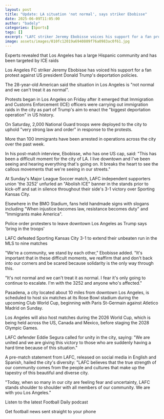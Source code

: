 ```yaml
---
layout: post
title: "Update: LA situation 'not normal', says striker Ebobisse"
date: 2025-06-09T11:05:00
author: "badely"
categories: [Sports]
tags: []
excerpt: "LAFC striker Jeremy Ebobisse voices his support for a fan protest against US president Donald Trump's deportation policies."
image: assets/images/010fc12019a6940809f76a0983ac0f61.jpg
---
```


Experts revealed that Los Angeles has a large Hispanic community and has been targeted by ICE raids

Los Angeles FC striker Jeremy Ebobisse has voiced his support for a fan protest against US president Donald Trump's deportation policies.

The 28-year-old American said the situation in Los Angeles is "not normal and we can't treat it as normal".

Protests began in Los Angeles on Friday after it emerged that Immigration and Customs Enforcement (ICE) officers were carrying out immigration raids in the city as part of Trump's aim to enact the "biggest deportation operation" in US history. 

On Saturday, 2,000 National Guard troops were deployed to the city to uphold "very strong law and order" in response to the protests.

More than 100 immigrants have been arrested in operations across the city over the past week. 

In his post-match interview, Ebobisse, who has one US cap, said: "This has been a difficult moment for the city of LA. I live downtown and I've been seeing and hearing everything that's going on. It breaks the heart to see the callous movements that we're seeing in our streets."

At Sunday's Major League Soccer match, LAFC independent supporters union 'the 3252' unfurled an "Abolish ICE" banner in the stands prior to kick-off and sat in silence throughout their side's 3-1 victory over Sporting Kansas City.

Elsewhere in the BMO Stadium, fans held handmade signs with slogans including "When injustice becomes law, resistance becomes duty" and "Immigrants make America".

Police order protesters to leave downtown Los Angeles as Trump says 'bring in the troops'

LAFC defeated Sporting Kansas City 3-1 to extend their unbeaten run in the MLS to nine matches

"We're a community, we stand by each other," Ebobisse added. "It's important that in these difficult moments, we reaffirm that and don't back into our corners and be scared because solidarity is the only way through this. 

"It's not normal and we can't treat it as normal. I fear it's only going to continue to escalate. I'm with the 3252 and anyone who's affected."

Pasadena, a city located about 10 miles from downtown Los Angeles, is scheduled to host six matches at its Rose Bowl stadium during the upcoming Club World Cup, beginning with Paris St-Germain against Atletico Madrid on Sunday.

Los Angeles will also host matches during the 2026 World Cup, which is being held across the US, Canada and Mexico, before staging the 2028 Olympic Games.

LAFC defender Eddie Segura called for unity in the city, saying: "We are united and we are giving this victory to those who are suddenly having a hard time because of this situation."

A pre-match statement from LAFC, released on social media in English and Spanish, hailed the city's diversity: "LAFC believes that the true strength of our community comes from the people and cultures that make up the tapestry of this beautiful and diverse city.

"Today, when so many in our city are feeling fear and uncertainty, LAFC stands shoulder to shoulder with all members of our community. We are with you Los Angeles."

Listen to the latest Football Daily podcast

Get football news sent straight to your phone


